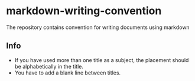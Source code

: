 # markdown-writing-convention
The repository contains convention for writing documents using markdown

## Info
- If you have used more than one title as a subject, the placement should be alphabetically in the title.
- You have to add a blank line between titles.
